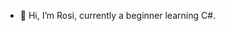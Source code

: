 - 👋 Hi, I’m Rosi, currently a beginner learning C#. 

<!---
roangelova/roangelova is a ✨ special ✨ repository because its `README.md` (this file) appears on your GitHub profile.
You can click the Preview link to take a look at your changes.
--->
